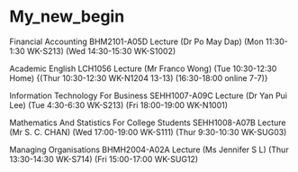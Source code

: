 # My_new_begin
Financial Accounting BHM2101-A05D Lecture (Dr Po May Dap) (Mon 11:30-1:30 WK-S213) (Wed 14:30-15:30 WK-S1002) 

Academic English LCH1056 Lecture (Mr Franco Wong) (Tue 10:30-12:30 Home) {(Thur 10:30-12:30 WK-N1204 13-13) (16:30-18:00 online 7-7)}

Information Technology For Business SEHH1007-A09C Lecture (Dr Yan Pui Lee) (Tue 4:30-6:30 WK-S213) (Fri 18:00-19:00 WK-N1001)

Mathematics And Statistics For College Students SEHH1008-A07B Lecture (Mr S. C. CHAN) (Wed 17:00-19:00 WK-S111) (Thur 9:30-10:30 WK-SUG03)

Managing Organisations BHMH2004-A02A Lecture (Ms Jennifer S L) (Thur 13:30-14:30 WK-S714) (Fri 15:00-17:00 WK-SUG12) 

